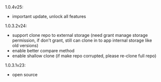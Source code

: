 1.0.4v25:
- important update, unlock all features

1.0.3.2v24:
- support clone repo to external storage (need grant manage storage permission, if don't grant, still can clone in to app internal storage like old versions)
- enable better compare method
- enable shallow clone (if make repo corrupted, please re-clone full repo)

1.0.3.1v23:
- open source

